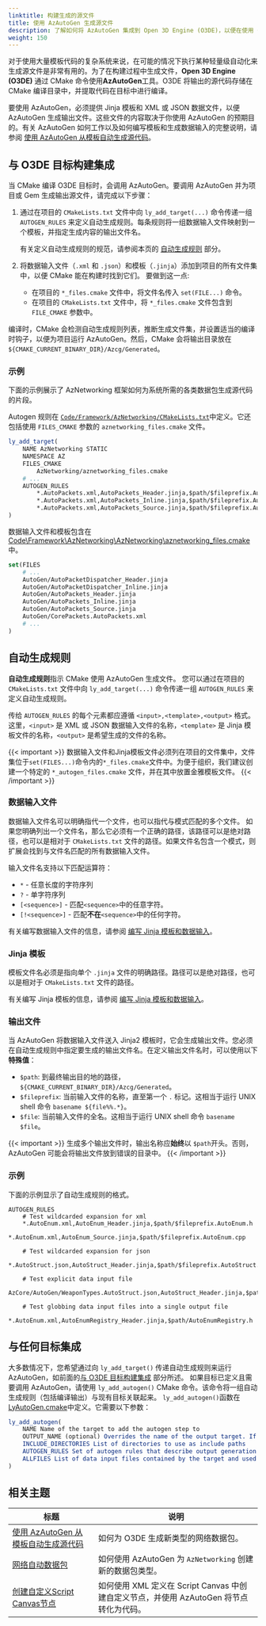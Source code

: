 ```yaml
---
linktitle: 构建生成的源文件
title: 使用 AzAutoGen 生成源文件
description: 了解如何将 AzAutoGen 集成到 Open 3D Engine (O3DE)，以便在使用 CMake 构建目标时生成源文件。
weight: 150
---
```


对于使用大量模板代码的复杂系统来说，在可能的情况下执行某种轻量级自动化来生成源文件是非常有用的。为了在构建过程中生成文件，**Open 3D Engine (O3DE)** 通过 CMake 命令使用**AzAutoGen**工具。O3DE 将输出的源代码存储在 CMake 编译目录中，并提取代码在目标中进行编译。

要使用 AzAutoGen，必须提供 Jinja 模板和 XML 或 JSON 数据文件，以便 AzAutoGen 生成输出文件。这些文件的内容取决于你使用 AzAutoGen 的预期目的。有关 AzAutoGen 如何工作以及如何编写模板和生成数据输入的完整说明，请参阅 [使用 AzAutoGen 从模板自动生成源代码](/docs/user-guide/programming/autogen/)。


## 与 O3DE 目标构建集成

当 CMake 编译 O3DE 目标时，会调用 AzAutoGen。要调用 AzAutoGen 并为项目或 Gem 生成输出源文件，请完成以下步骤：

1. 通过在项目的 `CMakeLists.txt` 文件中向 `ly_add_target(...)` 命令传递一组 `AUTOGEN_RULES` 来定义自动生成规则。每条规则将一组数据输入文件映射到一个模板，并指定生成内容的输出文件名。

   有关定义自动生成规则的规范，请参阅本页的 [自动生成规则](#autogen-rules) 部分。

2. 将数据输入文件（`.xml` 和 `.json`）和模板（`.jinja`）添加到项目的所有文件集中，以便 CMake 能在构建时找到它们。
   要做到这一点:
    - 在项目的 `*_files.cmake` 文件中，将文件名传入 `set(FILE...)` 命令。
    - 在项目的 `CMakeLists.txt` 文件中，将 `*_files.cmake` 文件包含到 `FILE_CMAKE` 参数中。

编译时，CMake 会检测自动生成规则列表，推断生成文件集，并设置适当的编译时钩子，以便为项目运行 AzAutoGen。然后，CMake 会将输出目录放在 `${CMAKE_CURRENT_BINARY_DIR}/Azcg/Generated`。

### 示例

下面的示例展示了 AzNetworking 框架如何为系统所需的各类数据包生成源代码的片段。

Autogen 规则在 [`Code/Framework/AzNetworking/CMakeLists.txt`](https://github.com/o3de/o3de/blob/dd0978c59f1d01b39e006e6c3ba3baf6060136cf/Code/Framework/AzNetworking/CMakeLists.txt#L33-L36)中定义。它还包括使用 `FILES_CMAKE` 参数的 `aznetworking_files.cmake` 文件。
```cmake
ly_add_target(
    NAME AzNetworking STATIC
    NAMESPACE AZ
    FILES_CMAKE
        AzNetworking/aznetworking_files.cmake
    # ...
    AUTOGEN_RULES
        *.AutoPackets.xml,AutoPackets_Header.jinja,$path/$fileprefix.AutoPackets.h
        *.AutoPackets.xml,AutoPackets_Inline.jinja,$path/$fileprefix.AutoPackets.inl
        *.AutoPackets.xml,AutoPackets_Source.jinja,$path/$fileprefix.AutoPackets.cpp
)
```

数据输入文件和模板包含在 [Code\Framework\AzNetworking\AzNetworking\aznetworking_files.cmake](https://github.com/o3de/o3de/blob/dd0978c59f1d01b39e006e6c3ba3baf6060136cf/Code/Framework/AzNetworking/AzNetworking/aznetworking_files.cmake#L12-L17)中。
```cmake
set(FILES
    # ...
    AutoGen/AutoPacketDispatcher_Header.jinja
    AutoGen/AutoPacketDispatcher_Inline.jinja
    AutoGen/AutoPackets_Header.jinja
    AutoGen/AutoPackets_Inline.jinja
    AutoGen/AutoPackets_Source.jinja
    AutoGen/CorePackets.AutoPackets.xml
    # ...
)
```


## 自动生成规则

**自动生成规则**指示 CMake 使用 AzAutoGen 生成文件。
您可以通过在项目的 `CMakeLists.txt` 文件中向 `ly_add_target(...)` 命令传递一组 `AUTOGEN_RULES` 来定义自动生成规则。


传给 `AUTOGEN_RULES` 的每个元素都应遵循 `<input>,<template>,<output>` 格式。这里，`<input>` 是 XML 或 JSON 数据输入文件的名称，`<template>` 是 Jinja 模板文件的名称，`<output>` 是希望生成的文件的名称。

{{< important >}}
数据输入文件和Jinja模板文件必须列在项目的文件集中，文件集位于`set(FILES...)`命令内的`*_files.cmake`文件中。为便于组织，我们建议创建一个特定的 `*_autogen_files.cmake` 文件，并在其中放置金雅模板文件。
{{< /important >}}

### 数据输入文件

数据输入文件名可以明确指代一个文件，也可以指代与模式匹配的多个文件。 如果您明确列出一个文件名，那么它必须有一个正确的路径，该路径可以是绝对路径，也可以是相对于 `CMakeLists.txt` 文件的路径。如果文件名包含一个模式，则扩展会找到与文件名匹配的所有数据输入文件。

<!-- TODO: 验证 - 显式文件名可以是 CMakeLists.txt 文件的绝对文件名还是相对文件名？-->

输入文件名支持以下匹配运算符：
  * `*` - 任意长度的字符序列
  * `?` - 单字符序列
  * `[<sequence>]` - 匹配`<sequence>`中的任意字符。
  * `[!<sequence>]` - 匹配**不在**`<sequence>`中的任何字符。

有关编写数据输入文件的信息，请参阅 [编写 Jinja 模板和数据输入](/docs/user-guide/programming/autogen/)。

### Jinja 模板

模板文件名必须是指向单个 `.jinja` 文件的明确路径。路径可以是绝对路径，也可以是相对于 `CMakeLists.txt` 文件的路径。

有关编写 Jinja 模板的信息，请参阅 [编写 Jinja 模板和数据输入](/docs/user-guide/programming/autogen/)。


### 输出文件

当 AzAutoGen 将数据输入文件送入 Jinja2 模板时，它会生成输出文件。您必须在自动生成规则中指定要生成的输出文件名。在定义输出文件名时，可以使用以下**特殊值**：

* `$path`: 到最终输出目的地的路径，`${CMAKE_CURRENT_BINARY_DIR}/Azcg/Generated`。
* `$fileprefix`: 当前输入文件的名称，直至第一个 `.` 标记。这相当于运行 UNIX shell 命令 `basename ${file%%.*}`。
* `$file`: 当前输入文件的全名。这相当于运行 UNIX shell 命令 `basename $file`。

{{< important >}}
生成多个输出文件时，输出名称应**始终**以 `$path`开头。否则，AzAutoGen 可能会将输出文件放到错误的目录中。
{{< /important >}}

### 示例

下面的示例显示了自动生成规则的格式。

```
AUTOGEN_RULES
    # Test wildcarded expansion for xml
    *.AutoEnum.xml,AutoEnum_Header.jinja,$path/$fileprefix.AutoEnum.h
    *.AutoEnum.xml,AutoEnum_Source.jinja,$path/$fileprefix.AutoEnum.cpp
    
    # Test wildcarded expansion for json
    *.AutoStruct.json,AutoStruct_Header.jinja,$path/$fileprefix.AutoStruct.h
    
    # Test explicit data input file
    AzCore/AutoGen/WeaponTypes.AutoStruct.json,AutoStruct_Header.jinja,$path/$fileprefix2.AutoStruct.h
    
    # Test globbing data input files into a single output file
    *.AutoEnum.xml,AutoEnumRegistry_Header.jinja,$path/AutoEnumRegistry.h
```

## 与任何目标集成

大多数情况下，您希望通过向 `ly_add_target()` 传递自动生成规则来运行 AzAutoGen，如前面的[与 O3DE 目标构建集成](#integrating-with-an-o3de-target-build) 部分所述。
如果目标已定义且需要调用 AzAutoGen，请使用 `ly_add_autogen()` CMake 命令。该命令将一组自动生成规则（包括编译输出）与现有目标关联起来。
`ly_add_autogen()`函数在 [LyAutoGen.cmake](https://github.com/o3de/o3de/blob/development/cmake/LyAutoGen.cmake#L9-L15)中定义。它需要以下参数：
```cmake
ly_add_autogen(
    NAME Name of the target to add the autogen step to
    OUTPUT_NAME (optional) Overrides the name of the output target. If not specified, the name will be used.
    INCLUDE_DIRECTORIES List of directories to use as include paths
    AUTOGEN_RULES Set of autogen rules that describe output generation and are passed to the AzAutoGen expansion system
    ALLFILES List of data input files contained by the target and used to generate source code
)
```

## 相关主题

| 标题 | 说明 |
|-|-|
| [使用 AzAutoGen 从模板自动生成源代码](/docs/user-guide/programming/autogen/) | 如何为 O3DE 生成新类型的网络数据包。 |
| [网络自动数据包](/docs/user-guide/networking/aznetworking/autopackets/) | 如何使用 AzAutoGen 为 `AzNetworking` 创建新的数据包类型。 |
| [创建自定义Script Canvas节点](/docs/user-guide/scripting/script-canvas/programmer-guide/custom-nodes/) | 如何使用 XML 定义在 Script Canvas 中创建自定义节点，并使用 AzAutoGen 将节点转化为代码。|AzAutoGen。 |
